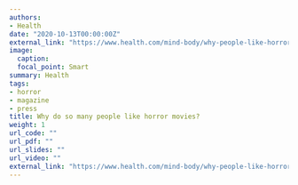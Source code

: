 ```yaml
---
authors:
- Health
date: "2020-10-13T00:00:00Z"
external_link: "https://www.health.com/mind-body/why-people-like-horror-movies"
image:
  caption:
  focal_point: Smart
summary: Health
tags:
- horror
- magazine
- press
title: Why do so many people like horror movies?
weight: 1
url_code: ""
url_pdf: ""
url_slides: ""
url_video: ""
external_link: "https://www.health.com/mind-body/why-people-like-horror-movies"
---
```

